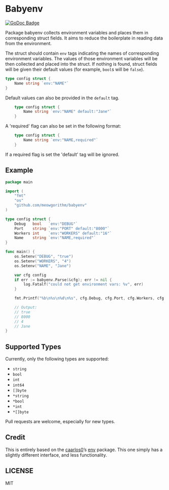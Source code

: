 Babyenv
=======

[![GoDoc Badge](https://godoc.org/github.com/meowgorithm/babylogger?status.svg)](http://godoc.org/github.com/meowgorithm/babyenv)

Package babyenv collects environment variables and places them in corresponding
struct fields. It aims to reduce the boilerplate in reading data from the
environment.

The struct should contain `env` tags indicating the names of corresponding
environment variables. The values of those environment variables will be then
collected and placed into the struct. If nothing is found, struct fields will
be given their default values (for example, `bool`s will be `false`).

```go
type config struct {
    Name string `env:"NAME"`
}
```

Default values can also be provided in the `default` tag.

```go
    type config struct {
        Name string `env:"NAME" default:"Jane"`
    }
```

A 'required' flag can also be set in the following format:

```go
    type config struct {
        Name string `env:"NAME,required"`
    }
```

If a required flag is set the 'default' tag will be ignored.


## Example

```go
package main

import (
    "fmt"
    "os"
    "github.com/meowgorithm/babyenv"
)

type config struct {
    Debug   bool   `env:"DEBUG"`
    Port    string `env:"PORT" default:"8000"`
    Workers int    `env:"WORKERS" default:"16"`
    Name    string `env:"NAME,required"`
}

func main() {
    os.Setenv("DEBUG", "true")
    os.Setenv("WORKERS", "4")
    os.Setenv("NAME", "Jane")

    var cfg config
    if err := babyenv.Parse(&cfg); err != nil {
        log.Fatalf("could not get environment vars: %v", err)
    }

    fmt.Printf("%b\n%s\n%d\n%s", cfg.Debug, cfg.Port, cfg.Workers, cfg.Name)

    // Output:
    // true
    // 8000
    // 4
    // Jane
}
```


## Supported Types

Currently, only the following types are supported:

* `string`
* `bool`
* `int`
* `int64`
* `[]byte`
* `*string`
* `*bool`
* `*int`
* `*[]byte`

Pull requests are welcome, especially for new types.


## Credit

This is entirely based on the [caarlos0][carlos]’s [env][carlosenv] package.
This one simply has a slightly different interface, and less functionality.

[carlos]: https://github.com/caarlos0
[carlosenv]: https://github.com/caarlos0/env


## LICENSE

MIT
